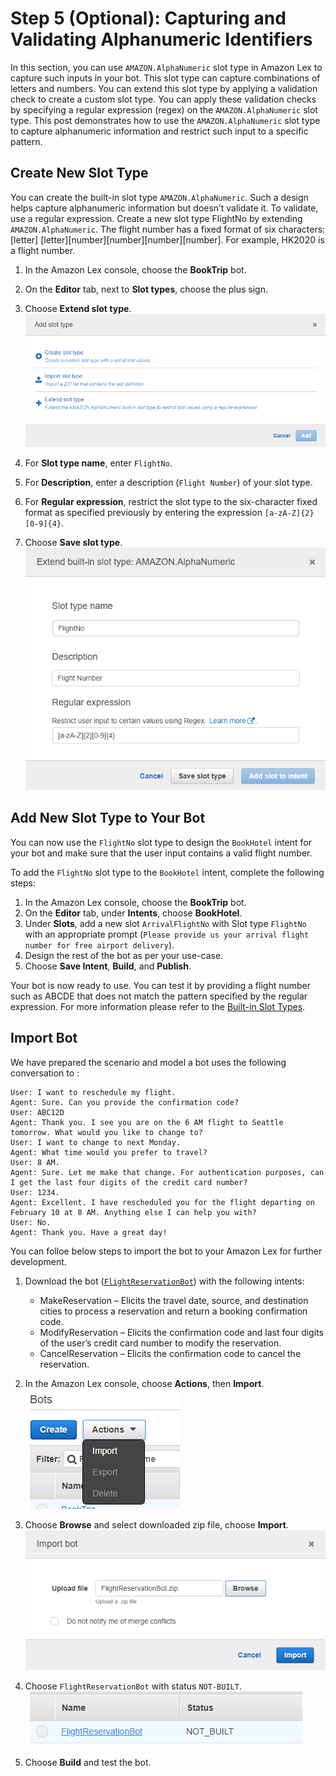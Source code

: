 # Step 5 (Optional): Capturing and Validating Alphanumeric Identifiers

In this section, you can use `AMAZON.AlphaNumeric` slot type in Amazon Lex to capture such inputs in your bot. This slot type can capture combinations of letters and numbers. You can extend this slot type by applying a validation check to create a custom slot type. You can apply these validation checks by specifying a regular expression (regex) on the `AMAZON.AlphaNumeric` slot type. This post demonstrates how to use the `AMAZON.AlphaNumeric` slot type to capture alphanumeric information and restrict such input to a specific pattern.

## Create New Slot Type

You can create the built-in slot type `AMAZON.AlphaNumeric`. Such a design helps capture alphanumeric information but doesn’t validate it. To validate, use a regular expression. Create a new slot type FlightNo by extending `AMAZON.AlphaNumeric`. The flight number has a fixed format of six characters: [letter] [letter][number][number][number][number]. For example, HK2020 is a flight number.

1. In the Amazon Lex console, choose the **BookTrip** bot.

1. On the **Editor** tab, next to **Slot types**, choose the plus sign.

1. Choose **Extend slot type**.
![](../images/ex3-step5-01.png)

1. For **Slot type name**, enter `FlightNo`.

1. For **Description**, enter a description (`Flight Number`) of your slot type.

1. For **Regular expression**, restrict the slot type to the six-character fixed format as specified previously by entering the expression `[a-zA-Z]{2}[0-9]{4}`.

1. Choose **Save slot type**.  
![](../images/ex3-step5-02.png)


## Add New Slot Type to Your Bot
You can now use the `FlightNo` slot type to design the `BookHotel` intent for your bot and make sure that the user input contains a valid flight number.

To add the `FlightNo` slot type to the `BookHotel` intent, complete the following steps:

1. In the Amazon Lex console, choose the **BookTrip** bot. 
1. On the **Editor** tab, under **Intents**, choose **BookHotel**.
1. Under **Slots**, add a new slot `ArrivalFlightNo` with Slot type `FlightNo` with an appropriate prompt (`Please provide us your arrival flight number for free airport delivery`).
1. Design the rest of the bot as per your use-case.
1. Choose **Save Intent**, **Build**, and **Publish**.

Your bot is now ready to use. You can test it by providing a flight number such as ABCDE that does not match the pattern specified by the regular expression. For more information please refer to the [Built-in Slot Types](https://docs.aws.amazon.com/lex/latest/dg/howitworks-builtins-slots.html). 

## Import Bot
We have prepared the scenario and model a bot uses the following conversation to :
```
User: I want to reschedule my flight.
Agent: Sure. Can you provide the confirmation code?
User: ABC12D
Agent: Thank you. I see you are on the 6 AM flight to Seattle tomorrow. What would you like to change to?
User: I want to change to next Monday.
Agent: What time would you prefer to travel?
User: 8 AM.
Agent: Sure. Let me make that change. For authentication purposes, can I get the last four digits of the credit card number?
User: 1234.
Agent: Excellent. I have rescheduled you for the flight departing on February 10 at 8 AM. Anything else I can help you with?
User: No.
Agent: Thank you. Have a great day!
```

You can folloe below steps to import the bot to your Amazon Lex for further development.

1. Download the bot ([`FlightReservationBot`](../source/FlightReservationBot.zip)) with the following intents:
   + MakeReservation – Elicits the travel date, source, and destination cities to process a reservation and return a booking confirmation code.
   + ModifyReservation – Elicits the confirmation code and last four digits of the user’s credit card number to modify the reservation.
   + CancelReservation – Elicits the confirmation code to cancel the reservation.

1. In the Amazon Lex console, choose **Actions**, then **Import**.
![](../images/ex3-step5-03.png)

1. Choose **Browse** and select downloaded zip file, choose **Import**.
![](../images/ex3-step5-04.png)

1. Choose `FlightReservationBot` with status `NOT-BUILT`.
![](../images/ex3-step5-05.png)

1. Choose **Build** and test the bot.
